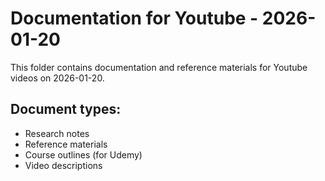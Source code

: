 # Documentation for Youtube - 2026-01-20

This folder contains documentation and reference materials for Youtube videos on 2026-01-20.

## Document types:
- Research notes
- Reference materials
- Course outlines (for Udemy)
- Video descriptions

